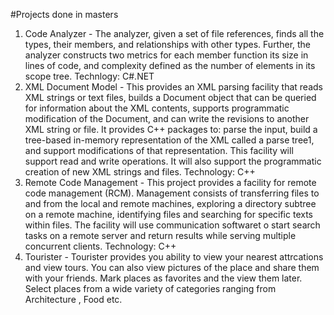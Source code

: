 #Projects done in masters
1. Code Analyzer - The analyzer, given a set of file references, finds all the types, their members, 
                   and relationships with other types. Further, the analyzer constructs two metrics for each member function
                   its size in lines of code, and complexity defined as the number of elements in its scope tree.
                   Technlogy: C#.NET
2. XML Document Model - This provides an XML parsing facility that reads XML strings or text files, builds a Document object 
                        that can be queried for information about the XML contents, supports programmatic modification of the
                        Document, and can write the revisions to another XML string or file. 
                        It provides C++ packages to: parse the input, build a tree-based in-memory representation of the XML 
                        called a parse tree1, and support modifications of that representation. 
                        This facility will support read and write operations. It will also support the programmatic creation 
                        of new XML strings and files.
                        Technology: C++
3. Remote Code Management - This project provides a facility for remote code management (RCM). 
                            Management consists of transferring files to and from the local and remote machines, 
                            exploring a directory subtree on a remote machine, identifying files and searching for 
                            specific texts within files. The facility will use communication softwaret o start search 
                            tasks on a remote server and return results while serving multiple concurrent clients.
                            Technology: C++
4. Tourister - Tourister provides you ability to view your nearest attrcations and view tours. You can also view pictures of the place                  and share them with your friends. Mark places as favorites and the view them later. Select places from a wide variety of                  categories ranging from Architecture , Food etc.
